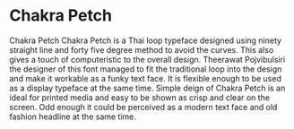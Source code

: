 # Chakra Petch
Chakra Petch
Chakra Petch is a Thai loop typeface designed using ninety straight line and forty five degree method to avoid the curves. This also gives a touch of computeristic to the overall design. Theerawat Pojvibulsiri the designer of this font managed to fit the traditional loop into the design and make it workable as a funky text face. It is flexible enough to be used as a display typeface at the same time. Simple deign of Chakra Petch is an ideal for printed media and easy to be shown as crisp and clear on the screen. Odd enough it could be perceived as a modern text face and old fashion headline at the same time.
